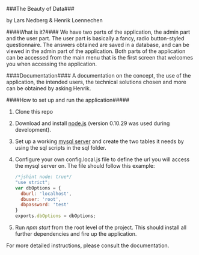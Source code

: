 ###The Beauty of Data###

by Lars Nedberg & Henrik Loennechen

####What is it?####
We have two parts of the application, the admin part and the user part.
The user part is basically a fancy, radio button-styled questionnaire.
The answers obtained are saved in a database, and can be viewed in the admin part of the application.
Both parts of the application can be accessed from the main menu that is the first screen that welcomes you when accessing the application.

####Documentation####
A documentation on the concept, the use of the application, the intended users, the technical solutions chosen and more can be obtained by asking Henrik.

####How to set up and run the application#####
1. Clone this repo
2. Download and install [node.js](http://nodejs.org/download/) (version 0.10.29 was used during development).
3. Set up a working [mysql server](http://dev.mysql.com/downloads/windows/installer/5.6.html) and create the two tables it needs by using the sql scripts in the sql folder.
4. Configure your own config.local.js file to define the url you will access the mysql server on. The file should follow this example:

    ```javascript
    /*jshint node: true*/
    "use strict";
    var dbOptions = {
      dburl: 'localhost',
      dbuser: 'root',
      dbpassword: 'test'
    }
    exports.dbOptions = dbOptions; 
    ```
    
5. Run *npm start* from the root level of the project. This should install all further dependencies and fire up the application.

For more detailed instructions, please consult the documentation.



